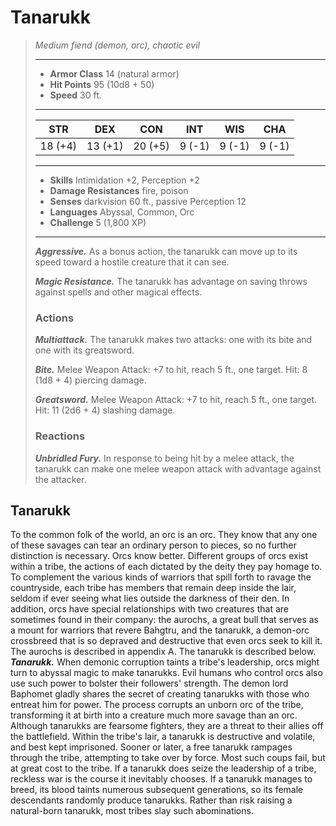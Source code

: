 # Tanarukk
>*Medium fiend (demon, orc), chaotic evil*
>___
>- **Armor Class** 14 (natural armor)
>- **Hit Points** 95 (10d8 + 50)
>- **Speed** 30 ft.
>___
>|STR|DEX|CON|INT|WIS|CHA|
>|:---:|:---:|:---:|:---:|:---:|:---:|
>|18 (+4)|13 (+1)|20 (+5)|9 (-1)|9 (-1)|9 (-1)|
>___
>- **Skills** Intimidation +2, Perception +2
>- **Damage Resistances** fire, poison
>- **Senses** darkvision 60 ft., passive Perception 12
>- **Languages** Abyssal, Common, Orc
>- **Challenge** 5 (1,800 XP)
>___
>***Aggressive.*** As a bonus action, the tanarukk can move up to its speed toward a hostile creature that it can see.  
>
>***Magic Resistance.*** The tanarukk has advantage on saving throws against spells and other magical effects.  
>
>### Actions
>***Multiattack.*** The tanarukk makes two attacks: one with its bite and one with its greatsword.  
>
>***Bite.*** Melee Weapon Attack: +7 to hit, reach 5 ft., one target. Hit: 8 (1d8 + 4) piercing damage.  
>
>***Greatsword.*** Melee Weapon Attack: +7 to hit, reach 5 ft., one target. Hit: 11 (2d6 + 4) slashing damage.  
>
>### Reactions
>***Unbridled Fury.*** In response to being hit by a melee attack, the tanarukk can make one melee weapon attack with advantage against the attacker.
## Tanarukk
To the common folk of the world, an orc is an orc. They know that any one of these savages can tear an ordinary person to pieces, so no further distinction is necessary.
Orcs know better. Different groups of orcs exist within a tribe, the actions of each dictated by the deity they pay homage to. To complement the various kinds of warriors that spill forth to ravage the countryside, each tribe has members that remain deep inside the lair, seldom if ever seeing what lies outside the darkness of their den.
In addition, orcs have special relationships with two creatures that are sometimes found in their company: the aurochs, a great bull that serves as a mount for warriors that revere Bahgtru, and the tanarukk, a demon-orc crossbreed that is so depraved and destructive that even orcs seek to kill it. The aurochs is described in appendix A. The tanarukk is described below.
***Tanarukk.*** When demonic corruption taints a tribe's leadership, orcs might turn to abyssal magic to make tanarukks. Evil humans who control orcs also use such power to bolster their followers' strength.
The demon lord Baphomet gladly shares the secret of creating tanarukks with those who entreat him for power. The process corrupts an unborn orc of the tribe, transforming it at birth into a creature much more savage than an orc.
Although tanarukks are fearsome fighters, they are a threat to their allies off the battlefield. Within the tribe's lair, a tanarukk is destructive and volatile, and best kept imprisoned. Sooner or later, a free tanarukk rampages through the tribe, attempting to take over by force. Most such coups fail, but at great cost to the tribe. If a tanarukk does seize the leadership of a tribe, reckless war is the course it inevitably chooses.
If a tanarukk manages to breed, its blood taints numerous subsequent generations, so its female descendants randomly produce tanarukks. Rather than risk raising a natural-born tanarukk, most tribes slay such abominations.